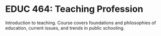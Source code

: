 # EDUC 464: Teaching Profession

Introduction to teaching. Course covers foundations and philosophies of education, current issues, and trends in public schooling.